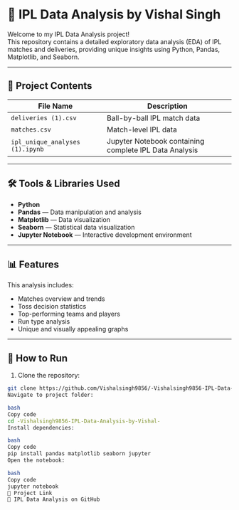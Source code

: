 # 🏏 IPL Data Analysis by Vishal Singh

Welcome to my IPL Data Analysis project!  
This repository contains a detailed exploratory data analysis (EDA) of IPL matches and deliveries, providing unique insights using Python, Pandas, Matplotlib, and Seaborn.

---

## 📂 Project Contents

| File Name                           | Description                                                   |
|--------------------------------------|---------------------------------------------------------------|
| `deliveries (1).csv`               | Ball-by-ball IPL match data                                 |
| `matches.csv`                      | Match-level IPL data                                        |
| `ipl_unique_analyses (1).ipynb`    | Jupyter Notebook containing complete IPL Data Analysis      |

---

## 🛠 Tools & Libraries Used

- **Python**  
- **Pandas** — Data manipulation and analysis  
- **Matplotlib** — Data visualization  
- **Seaborn** — Statistical data visualization  
- **Jupyter Notebook** — Interactive development environment  

---

## 📊 Features

This analysis includes:
- Matches overview and trends  
- Toss decision statistics  
- Top-performing teams and players  
- Run type analysis  
- Unique and visually appealing graphs  

---

## 🚀 How to Run

1. Clone the repository:
```bash
git clone https://github.com/Vishalsingh9856/-Vishalsingh9856-IPL-Data-Analysis-by-Vishal-.git
Navigate to project folder:

bash
Copy code
cd -Vishalsingh9856-IPL-Data-Analysis-by-Vishal-
Install dependencies:

bash
Copy code
pip install pandas matplotlib seaborn jupyter
Open the notebook:

bash
Copy code
jupyter notebook
📌 Project Link
🔗 IPL Data Analysis on GitHub

